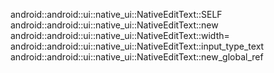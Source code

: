 android::android::ui::native_ui::NativeEditText::SELF
android::android::ui::native_ui::NativeEditText::new
android::android::ui::native_ui::NativeEditText::width=
android::android::ui::native_ui::NativeEditText::input_type_text
android::android::ui::native_ui::NativeEditText::new_global_ref
